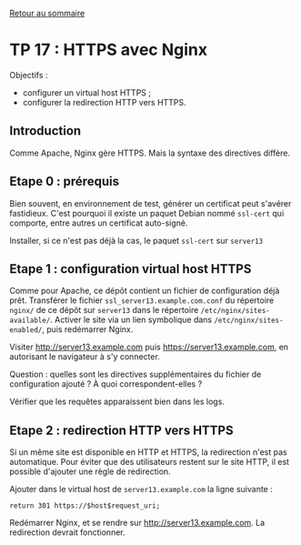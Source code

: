 [Retour au sommaire](../../README.md)

# TP 17 : HTTPS avec Nginx

Objectifs :

- configurer un virtual host HTTPS ;
- configurer la redirection HTTP vers HTTPS.

## Introduction

Comme Apache, Nginx gère HTTPS. Mais la syntaxe des directives diffère.

## Etape 0 : prérequis

Bien souvent, en environnement de test, générer un certificat peut s'avérer
fastidieux. C'est pourquoi il existe un paquet Debian nommé `ssl-cert` qui
comporte, entre autres un certificat auto-signé.

Installer, si ce n'est pas déjà la cas, le paquet `ssl-cert` sur `server13`

## Etape 1 : configuration virtual host HTTPS

Comme pour Apache, ce dépôt contient un fichier de configuration déjà prêt.
Transférer le fichier `ssl_server13.example.com.conf` du répertoire `nginx/` de
ce dépôt sur `server13` dans le répertoire `/etc/nginx/sites-available/`.
Activer le site via un lien symbolique dans `/etc/nginx/sites-enabled/`, puis
redémarrer Nginx.

Visiter http://server13.example.com puis https://server13.example.com, en
autorisant le navigateur à s'y connecter.

Question : quelles sont les directives supplémentaires du fichier de
configuration ajouté ? À quoi correspondent-elles ?

Vérifier que les requêtes apparaissent bien dans les logs.

## Etape 2 : redirection HTTP vers HTTPS

Si un même site est disponible en HTTP et HTTPS, la redirection n'est pas
automatique. Pour éviter que des utilisateurs restent sur le site HTTP, il est
possible d'ajouter une règle de redirection. 

Ajouter dans le virtual host de `server13.example.com` la ligne suivante :
```
return 301 https://$host$request_uri;
```

Redémarrer Nginx, et se rendre sur http://server13.example.com. La
redirection devrait fonctionner.

